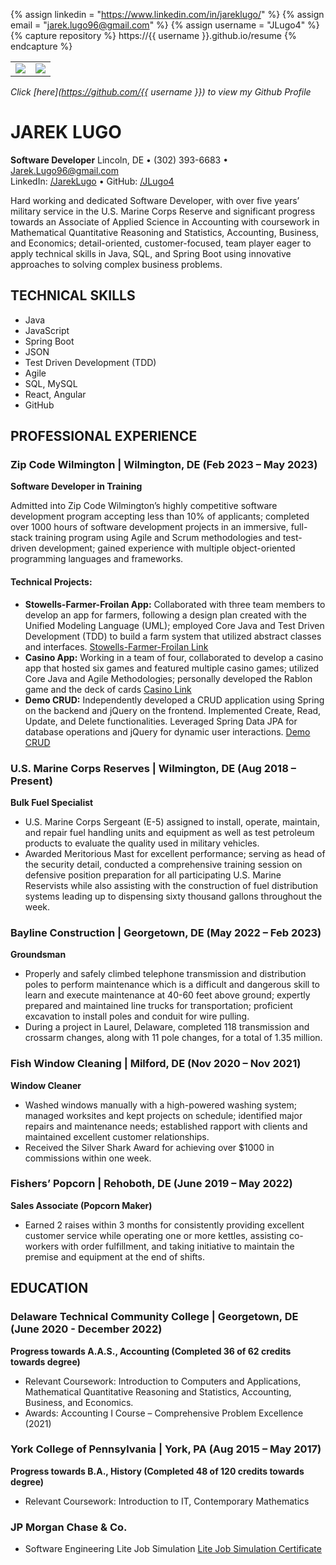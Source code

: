{% assign linkedin = "https://www.linkedin.com/in/jareklugo/" %}
{% assign email    = "jarek.lugo96@gmail.com" %}
{% assign username = "JLugo4" %}
{% capture repository %}
    https://{{ username }}.github.io/resume
{% endcapture %}

<table>
   <tr>
      <td>
         <img src="https://github-readme-stats.vercel.app/api?username={{ username }}&show_icons=true">         
      </td>
      <td>
         <img src="https://github-readme-stats.vercel.app/api/top-langs/?username={{ username }}&layout=compact">
      </td>
   </tr>
</table>

<link rel="stylesheet" type="text/css" media="all" href="./assets/css/style.css" />

_Click [here](https://github.com/{{ username }}) to view my Github Profile_


# JAREK LUGO

**Software Developer**
Lincoln, DE • (302) 393-6683 • Jarek.Lugo96@gmail.com  
LinkedIn: [/JarekLugo](https://www.linkedin.com/in/JarekLugo) • GitHub: [/JLugo4](https://github.com/JLugo4)

Hard working and dedicated Software Developer, with over five years’ military service in the U.S. Marine Corps Reserve and significant progress towards an Associate of Applied Science in Accounting with coursework in Mathematical Quantitative Reasoning and Statistics, Accounting, Business, and Economics; detail-oriented, customer-focused, team player eager to apply technical skills in Java, SQL, and Spring Boot using innovative approaches to solving complex business problems.

## TECHNICAL SKILLS
- Java
- JavaScript
- Spring Boot
- JSON
- Test Driven Development (TDD)
- Agile
- SQL, MySQL
- React, Angular
- GitHub

## PROFESSIONAL EXPERIENCE

### Zip Code Wilmington | Wilmington, DE (Feb 2023 – May 2023)
**Software Developer in Training**

Admitted into Zip Code Wilmington’s highly competitive software development program accepting less than 10% of applicants; completed over 1000 hours of software development projects in an immersive, full-stack training program using Agile and Scrum methodologies and test-driven development; gained experience with multiple object-oriented programming languages and frameworks.

#### Technical Projects:
- **Stowells-Farmer-Froilan App:**
  Collaborated with three team members to develop an app for farmers, following a design plan created with the Unified Modeling Language (UML); employed Core Java and Test Driven Development (TDD) to build a farm system that utilized abstract classes and interfaces. [Stowells-Farmer-Froilan Link](https://github.com/Stowells-Farmer-Froilan/Maven.FarmerFroilan)
- **Casino App:**
  Working in a team of four, collaborated to develop a casino app that hosted six games and featured multiple casino games; utilized Core Java and Agile Methodologies; personally developed the Rablon game and the deck of cards [Casino Link](https://github.com/JLugo4/GroupCasino)
- **Demo CRUD:**
  Independently developed a CRUD application using Spring on the backend and jQuery on the frontend. Implemented Create, Read, Update, and Delete functionalities. Leveraged Spring Data JPA for database operations and jQuery for dynamic user interactions. [Demo CRUD](https://github.com/JLugo4/demoCrud)

### U.S. Marine Corps Reserves | Wilmington, DE (Aug 2018 – Present)
**Bulk Fuel Specialist**
- U.S. Marine Corps Sergeant (E-5) assigned to install, operate, maintain, and repair fuel handling units and equipment as well as test petroleum products to evaluate the quality used in military vehicles.
- Awarded Meritorious Mast for excellent performance; serving as head of the security detail, conducted a comprehensive training session on defensive position preparation for all participating U.S. Marine Reservists while also assisting with the construction of fuel distribution systems leading up to dispensing sixty thousand gallons throughout the week.

### Bayline Construction | Georgetown, DE (May 2022 – Feb 2023)
**Groundsman**
- Properly and safely climbed telephone transmission and distribution poles to perform maintenance which is a difficult and dangerous skill to learn and execute maintenance at 40-60 feet above ground; expertly prepared and maintained line trucks for transportation; proficient excavation to install poles and conduit for wire pulling.
- During a project in Laurel, Delaware, completed 118 transmission and crossarm changes, along with 11 pole changes, for a total of 1.35 million.

### Fish Window Cleaning | Milford, DE (Nov 2020 – Nov 2021)
**Window Cleaner**
- Washed windows manually with a high-powered washing system; managed worksites and kept projects on schedule; identified major repairs and maintenance needs; established rapport with clients and maintained excellent customer relationships.
- Received the Silver Shark Award for achieving over $1000 in commissions within one week.

### Fishers’ Popcorn | Rehoboth, DE (June 2019 – May 2022)
**Sales Associate (Popcorn Maker)**
- Earned 2 raises within 3 months for consistently providing excellent customer service while operating one or more kettles, assisting co-workers with order fulfillment, and taking initiative to maintain the premise and equipment at the end of shifts.

## EDUCATION

### Delaware Technical Community College | Georgetown, DE (June 2020 - December 2022)
**Progress towards A.A.S., Accounting (Completed 36 of 62 credits towards degree)**
- Relevant Coursework: Introduction to Computers and Applications, Mathematical Quantitative Reasoning and Statistics, Accounting, Business, and Economics.
- Awards: Accounting I Course – Comprehensive Problem Excellence (2021)

### York College of Pennsylvania | York, PA (Aug 2015 – May 2017)
**Progress towards B.A., History (Completed 48 of 120 credits towards degree)**
- Relevant Coursework: Introduction to IT, Contemporary Mathematics

### JP Morgan Chase & Co.
- Software Engineering Lite Job Simulation [Lite Job Simulation Certificate]()

[Lite Job Simulation Certificate]: https://forage-uploads-prod.s3.amazonaws.com/completion-certificates/J.P.%20Morgan/Wb4yEmHvZrC2qxiyX_JPMorgan%20Chase%20&%20Co._Kx9w55Yy3bk2Aeq6F_1702439374923_completion_certificate.pdf 